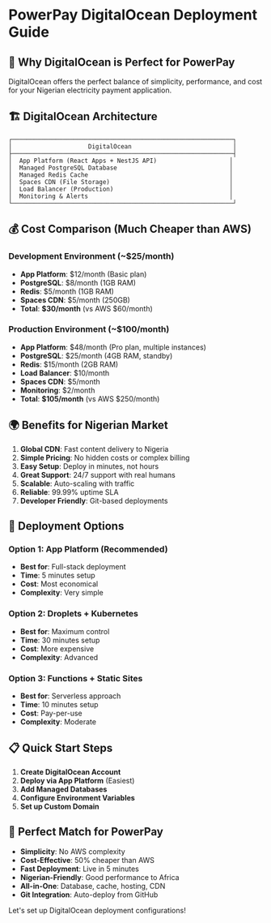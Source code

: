 # PowerPay DigitalOcean Deployment Guide

## 🚀 **Why DigitalOcean is Perfect for PowerPay**

DigitalOcean offers the perfect balance of simplicity, performance, and cost for your Nigerian electricity payment application.

## 🏗️ **DigitalOcean Architecture**

```
┌─────────────────────────────────────────────────────────────┐
│                     DigitalOcean                            │
├─────────────────────────────────────────────────────────────┤
│  App Platform (React Apps + NestJS API)                    │
│  Managed PostgreSQL Database                               │
│  Managed Redis Cache                                       │
│  Spaces CDN (File Storage)                                 │
│  Load Balancer (Production)                                │
│  Monitoring & Alerts                                       │
└─────────────────────────────────────────────────────────────┘
```

## 💰 **Cost Comparison (Much Cheaper than AWS)**

### Development Environment (~$25/month)
- **App Platform**: $12/month (Basic plan)
- **PostgreSQL**: $8/month (1GB RAM)
- **Redis**: $5/month (1GB RAM)
- **Spaces CDN**: $5/month (250GB)
- **Total**: **$30/month** (vs AWS $60/month)

### Production Environment (~$100/month)
- **App Platform**: $48/month (Pro plan, multiple instances)
- **PostgreSQL**: $25/month (4GB RAM, standby)
- **Redis**: $15/month (2GB RAM)
- **Load Balancer**: $10/month
- **Spaces CDN**: $5/month
- **Monitoring**: $2/month
- **Total**: **$105/month** (vs AWS $250/month)

## 🌍 **Benefits for Nigerian Market**

1. **Global CDN**: Fast content delivery to Nigeria
2. **Simple Pricing**: No hidden costs or complex billing
3. **Easy Setup**: Deploy in minutes, not hours
4. **Great Support**: 24/7 support with real humans
5. **Scalable**: Auto-scaling with traffic
6. **Reliable**: 99.99% uptime SLA
7. **Developer Friendly**: Git-based deployments

## 🚀 **Deployment Options**

### Option 1: App Platform (Recommended)
- **Best for**: Full-stack deployment
- **Time**: 5 minutes setup
- **Cost**: Most economical
- **Complexity**: Very simple

### Option 2: Droplets + Kubernetes
- **Best for**: Maximum control
- **Time**: 30 minutes setup  
- **Cost**: More expensive
- **Complexity**: Advanced

### Option 3: Functions + Static Sites
- **Best for**: Serverless approach
- **Time**: 10 minutes setup
- **Cost**: Pay-per-use
- **Complexity**: Moderate

## 📋 **Quick Start Steps**

1. **Create DigitalOcean Account**
2. **Deploy via App Platform** (Easiest)
3. **Add Managed Databases**
4. **Configure Environment Variables**
5. **Set up Custom Domain**

## 🎯 **Perfect Match for PowerPay**

- **Simplicity**: No AWS complexity
- **Cost-Effective**: 50% cheaper than AWS
- **Fast Deployment**: Live in 5 minutes
- **Nigerian-Friendly**: Good performance to Africa
- **All-in-One**: Database, cache, hosting, CDN
- **Git Integration**: Auto-deploy from GitHub

Let's set up DigitalOcean deployment configurations!